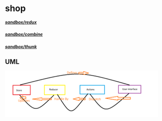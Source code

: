 # shop
##### [sandbox/redux](https://codesandbox.io/s/festive-leakey-tfxgt)

##### [sandbox/combine](https://codesandbox.io/s/xenodochial-feistel-9zhq6)

##### [sandbox/thunk](https://codesandbox.io/s/romantic-rhodes-zi88c)

## UML
![img](imgs/Capture.PNG)

